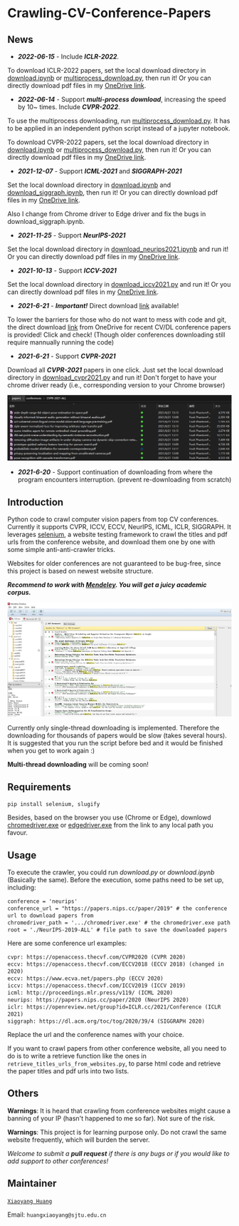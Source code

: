 # Crawling-CV-Conference-Papers

## News

- ***2022-06-15*** - Include ***ICLR-2022***.

To download ICLR-2022 papers, set the local download directory in [download.ipynb](./download.ipynb) or [multiprocess_download.py](./multiprocess_download.py), then run it! Or you can directly download pdf files in my [OneDrive link](https://1drv.ms/u/s!Ajsnj0gOimMfh4hoLbf317Dw_RrFTQ?e=TjKBhC).


- ***2022-06-14*** - Support ***multi-process download***, increasing the speed by 10~ times. Include ***CVPR-2022***.

To use the multiprocess downloading, run [multiprocess_download.py](./multiprocess_download.py). It has to be applied in an independent python script instead of a jupyter notebook. 

To download CVPR-2022 papers, set the local download directory in [download.ipynb](./download.ipynb) or [multiprocess_download.py](./multiprocess_download.py), then run it! Or you can directly download pdf files in my [OneDrive link](https://1drv.ms/u/s!Ajsnj0gOimMfh4hoLbf317Dw_RrFTQ?e=TjKBhC).

- ***2021-12-07*** - Support ***ICML-2021*** and ***SIGGRAPH-2021***

Set the local download directory in [download.ipynb](./download.ipynb) and [download_siggraph.ipynb](./download_siggraph.ipynb), then run it! Or you can directly download pdf files in my [OneDrive link](https://1drv.ms/u/s!Ajsnj0gOimMfh4hoLbf317Dw_RrFTQ?e=TjKBhC).

Also I change from Chrome driver to Edge driver and fix the bugs in download_siggraph.ipynb.

- ***2021-11-25*** - Support ***NeurIPS-2021***

Set the local download directory in [download_neurips2021.ipynb](./download_neurips2021.ipynb) and run it! Or you can directly download pdf files in my [OneDrive link](https://1drv.ms/u/s!Ajsnj0gOimMfh4hoLbf317Dw_RrFTQ?e=TjKBhC).

- ***2021-10-13*** - Support ***ICCV-2021***

Set the local download directory in [download_iccv2021.py](./download_iccv2021.py) and run it! Or you can directly download pdf files in my [OneDrive link](https://1drv.ms/u/s!Ajsnj0gOimMfh4hoLbf317Dw_RrFTQ?e=TjKBhC).

- ***2021-6-21*** - ***Important!*** Direct download [link](https://1drv.ms/u/s!Ajsnj0gOimMfh4hoLbf317Dw_RrFTQ?e=TjKBhC) available!

To lower the barriers for those who do not want to mess with code and git, the direct download [link](https://1drv.ms/u/s!Ajsnj0gOimMfh4hoLbf317Dw_RrFTQ?e=TjKBhC) from OneDrive for recent CV/DL conference papers is provided! Click and check! (Though older conferences downloading still require mannually running the code)

- ***2021-6-21*** - Support ***CVPR-2021***

Download all ***CVPR-2021*** papers in one click. Just set the local download directory in [download_cvpr2021.py](./download_cvpr2021.py) and run it! Don't forget to have your chrome driver ready (i.e., corresponding version to your Chrome browser)

![](./figs/cvpr2021_examples.png)

- ***2021-6-20*** - Support continuation of downloading from where the program encounters interruption. (prevent re-downloading from scratch)

## Introduction

Python code to crawl computer vision papers from top CV conferences. Currently it supports CVPR, ICCV, ECCV, NeurIPS, ICML, ICLR, SIGGRAPH. It leverages [selenium](https://www.selenium.dev/), a website testing framework to crawl the titles and pdf urls from the conference website, and download them one by one with some simple anti-anti-crawler tricks.

Websites for older conferences are not guaranteed to be bug-free, since this project is based on newest website structure.

***Recommend to work with [Mendeley](https://www.mendeley.com/download-desktop-new/). You will get a juicy academic corpus.***

![](./figs/mendeley.jpg)

Currently only single-thread downloading is implemented. Therefore the downloading for thousands of papers would be slow (takes several hours). It is suggested that you run the script before bed and it would be finished when you get to work again :)

**Multi-thread downloading** will be coming soon!

## Requirements
```
pip install selenium, slugify
```
Besides, based on the browser you use (Chrome or Edge), downlowd [chromedriver.exe](https://chromedriver.chromium.org/downloads) or [edgedriver.exe](https://developer.microsoft.com/en-us/microsoft-edge/tools/webdriver/) from the link to any local path you favour.

## Usage

To execute the crawler, you could run *download.py* or *download.ipynb* (Basically the same). Before the execution, some paths need to be set up, including:

```
conference = 'neurips'
conference_url = "https://papers.nips.cc/paper/2019" # the conference url to download papers from
chromedriver_path = '.../chromedriver.exe' # the chromedriver.exe path
root = './NeurIPS-2019-ALL' # file path to save the downloaded papers
```

Here are some conference url examples:

```
cvpr: https://openaccess.thecvf.com/CVPR2020 (CVPR 2020)
eccv: https://openaccess.thecvf.com/ECCV2018 (ECCV 2018) (changed in 2020)
eccv: https://www.ecva.net/papers.php (ECCV 2020) 
iccv: https://openaccess.thecvf.com/ICCV2019 (ICCV 2019)
icml: http://proceedings.mlr.press/v119/ (ICML 2020)
neurips: https://papers.nips.cc/paper/2020 (NeurIPS 2020)
iclr: https://openreview.net/group?id=ICLR.cc/2021/Conference (ICLR 2021)
siggraph: https://dl.acm.org/toc/tog/2020/39/4 (SIGGRAPH 2020)
```
Replace the url and the conference names with your choice.

If you want to crawl papers from other conference website, all you need to do is to write a retrieve function like the ones in `retrieve_titles_urls_from_websites.py`, to parse html code and retrieve the paper titles and pdf urls into two lists. 

## Others

**Warnings**: It is heard that crawling from conference websites might cause a banning of your IP (hasn't happened to me so far). Not sure of the risk. 

**Warnings**: This project is for learning purpose only. Do not crawl the same website frequently, which will burden the server.

*Welcome to submit a **pull request** if there is any bugs or if you would like to add support to other conferences!*

## Maintainer

[`Xiaoyang Huang`](https://github.com/seanywang0408) 

Email: `huangxiaoyang@sjtu.edu.cn`

